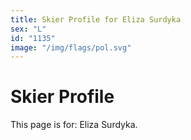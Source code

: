 ```yaml
---
title: Skier Profile for Eliza Surdyka
sex: "L"
id: "1135"
image: "/img/flags/pol.svg" 
---
```


# Skier Profile

This page is for: Eliza Surdyka.
    